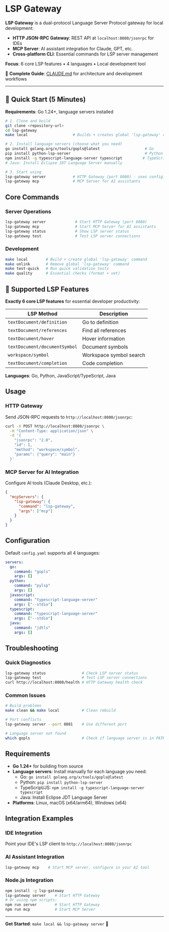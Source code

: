 # LSP Gateway

**LSP Gateway** is a dual-protocol Language Server Protocol gateway for local development:
- **HTTP JSON-RPC Gateway**: REST API at `localhost:8080/jsonrpc` for IDEs
- **MCP Server**: AI assistant integration for Claude, GPT, etc.
- **Cross-platform CLI**: Essential commands for LSP server management

**Focus**: 6 core LSP features • 4 languages • Local development tool

📖 **Complete Guide**: [CLAUDE.md](CLAUDE.md) for architecture and development workflows

---

## 🚀 Quick Start (5 Minutes)

**Requirements**: Go 1.24+, language servers installed

```bash
# 1. Clone and build
git clone <repository-url>
cd lsp-gateway
make local                    # Builds + creates global 'lsp-gateway' command

# 2. Install language servers (choose what you need)
go install golang.org/x/tools/gopls@latest                    # Go
pip install python-lsp-server                                 # Python  
npm install -g typescript-language-server typescript         # TypeScript/JS
# Java: Install Eclipse JDT Language Server manually

# 3. Start using
lsp-gateway server            # HTTP Gateway (port 8080) - uses config.yaml
lsp-gateway mcp               # MCP Server for AI assistants
```

## Core Commands

### Server Operations
```bash
lsp-gateway server             # Start HTTP Gateway (port 8080)
lsp-gateway mcp                # Start MCP Server for AI assistants
lsp-gateway status             # Show LSP server status  
lsp-gateway test               # Test LSP server connections
```

### Development
```bash
make local        # Build + create global 'lsp-gateway' command
make unlink       # Remove global 'lsp-gateway' command  
make test-quick   # Run quick validation tests
make quality      # Essential checks (format + vet)
```

## 🎯 Supported LSP Features

**Exactly 6 core LSP features** for essential developer productivity:

| **LSP Method** | **Description** |
|----------------|-----------------|
| `textDocument/definition` | Go to definition |
| `textDocument/references` | Find all references |
| `textDocument/hover` | Hover information |
| `textDocument/documentSymbol` | Document symbols |
| `workspace/symbol` | Workspace symbol search |
| `textDocument/completion` | Code completion |

**Languages**: Go, Python, JavaScript/TypeScript, Java

## Usage

### HTTP Gateway
Send JSON-RPC requests to `http://localhost:8080/jsonrpc`:

```bash
curl -X POST http://localhost:8080/jsonrpc \
  -H "Content-Type: application/json" \
  -d '{
    "jsonrpc": "2.0",
    "id": 1,
    "method": "workspace/symbol",
    "params": {"query": "main"}
  }'
```

### MCP Server for AI Integration
Configure AI tools (Claude Desktop, etc.):
```json
{
  "mcpServers": {
    "lsp-gateway": {
      "command": "lsp-gateway", 
      "args": ["mcp"]
    }
  }
}
```

## Configuration

Default `config.yaml` supports all 4 languages:

```yaml
servers:
  go:
    command: "gopls"
    args: []
  python:
    command: "pylsp"
    args: []
  javascript:
    command: "typescript-language-server"
    args: ["--stdio"]
  typescript:
    command: "typescript-language-server"
    args: ["--stdio"]
  java:
    command: "jdtls"
    args: []
```

## Troubleshooting

### Quick Diagnostics
```bash
lsp-gateway status                # Check LSP server status
lsp-gateway test                  # Test LSP server connections
curl http://localhost:8080/health # HTTP Gateway health check
```

### Common Issues
```bash
# Build problems
make clean && make local          # Clean rebuild

# Port conflicts  
lsp-gateway server --port 8081    # Use different port

# Language server not found
which gopls                       # Check if language server is in PATH
```

## Requirements

- **Go 1.24+** for building from source
- **Language servers**: Install manually for each language you need:
  - Go: `go install golang.org/x/tools/gopls@latest`
  - Python: `pip install python-lsp-server`
  - TypeScript/JS: `npm install -g typescript-language-server typescript`
  - Java: Install Eclipse JDT Language Server
- **Platforms**: Linux, macOS (x64/arm64), Windows (x64)

## Integration Examples

### IDE Integration
Point your IDE's LSP client to `http://localhost:8080/jsonrpc`

### AI Assistant Integration  
```bash
lsp-gateway mcp    # Start MCP server, configure in your AI tool
```

### Node.js Integration
```bash
npm install -g lsp-gateway
lsp-gateway server    # Start HTTP Gateway
# Or using npm scripts:
npm run server        # Start HTTP Gateway
npm run mcp           # Start MCP Server
```

---

**Get Started**: `make local && lsp-gateway server` 🚀
